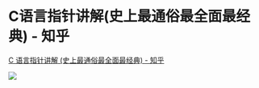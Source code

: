 # C语言指针讲解(史上最通俗最全面最经典) - 知乎
[C 语言指针讲解 (史上最通俗最全面最经典) - 知乎](https://zhuanlan.zhihu.com/p/374981052) 

 ![](https://pic1.zhimg.com/80/v2-acea1d7e6b9178f44b96672c2baf511c_720w.jpg)
